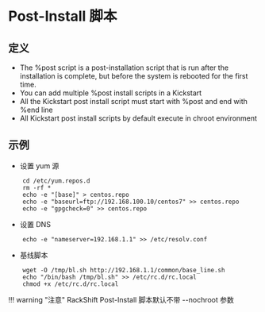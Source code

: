 # Post-Install 脚本

## 定义

* The %post script is a post-installation script that is run after the installation is complete, but before the system
  is rebooted for the first time.
* You can add multiple %post install scripts in a Kickstart
* All the Kickstart post install script must start with %post and end with %end line
* All Kickstart post install scripts by default execute in chroot environment

## 示例

* 设置 yum 源

````
    cd /etc/yum.repos.d
    rm -rf *
    echo -e "[base]" > centos.repo
    echo -e "baseurl=ftp://192.168.100.10/centos7" >> centos.repo
    echo -e "gpgcheck=0" >> centos.repo
````

* 设置 DNS

````
    echo -e "nameserver=192.168.1.1" >> /etc/resolv.conf
````

* 基线脚本

```
    wget -O /tmp/bl.sh http://192.168.1.1/common/base_line.sh
    echo "/bin/bash /tmp/bl.sh" >> /etc/rc.d/rc.local
    chmod +x /etc/rc.d/rc.local
```

!!! warning "注意"
    RackShift Post-Install 脚本默认不带 --nochroot 参数